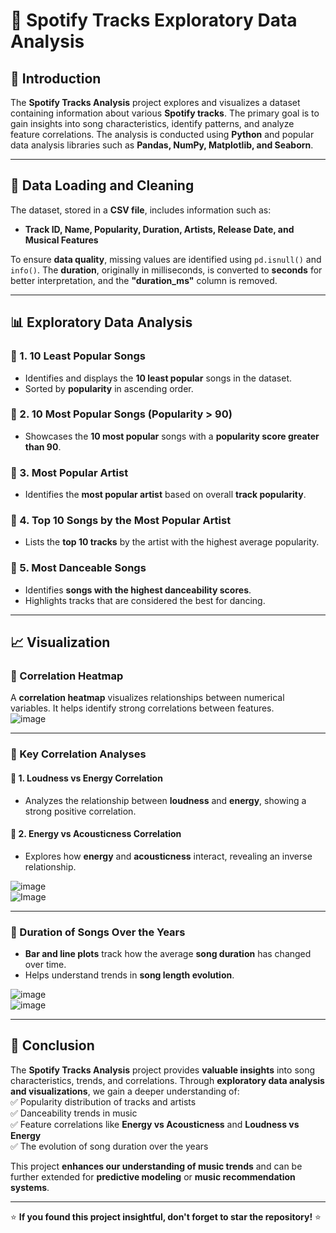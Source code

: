 
# 🎵 Spotify Tracks Exploratory Data Analysis  

## 📌 Introduction  
The **Spotify Tracks Analysis** project explores and visualizes a dataset containing information about various **Spotify tracks**. The primary goal is to gain insights into song characteristics, identify patterns, and analyze feature correlations. The analysis is conducted using **Python** and popular data analysis libraries such as **Pandas, NumPy, Matplotlib, and Seaborn**.  

---

## 📂 Data Loading and Cleaning  
The dataset, stored in a **CSV file**, includes information such as:  
- **Track ID, Name, Popularity, Duration, Artists, Release Date, and Musical Features**  

To ensure **data quality**, missing values are identified using `pd.isnull()` and `info()`. The **duration**, originally in milliseconds, is converted to **seconds** for better interpretation, and the **"duration_ms"** column is removed.  

---

## 📊 Exploratory Data Analysis  

### 🔹 1. 10 Least Popular Songs  
- Identifies and displays the **10 least popular** songs in the dataset.  
- Sorted by **popularity** in ascending order.  

### 🔹 2. 10 Most Popular Songs (Popularity > 90)  
- Showcases the **10 most popular** songs with a **popularity score greater than 90**.  

### 🔹 3. Most Popular Artist  
- Identifies the **most popular artist** based on overall **track popularity**.  

### 🔹 4. Top 10 Songs by the Most Popular Artist  
- Lists the **top 10 tracks** by the artist with the highest average popularity.  

### 🔹 5. Most Danceable Songs  
- Identifies **songs with the highest danceability scores**.  
- Highlights tracks that are considered the best for dancing.  

---

## 📈 Visualization  

### 🔹 Correlation Heatmap  
A **correlation heatmap** visualizes relationships between numerical variables. It helps identify strong correlations between features.  
![image](https://github.com/no37no37/spotify_tracks_eda/assets/132648428/7fcca6ad-ce75-45f9-b4e5-88c93a3d49d6)  

---

### 🔹 Key Correlation Analyses  

#### 📌 1. **Loudness vs Energy Correlation**  
- Analyzes the relationship between **loudness** and **energy**, showing a strong positive correlation.  

#### 📌 2. **Energy vs Acousticness Correlation**  
- Explores how **energy** and **acousticness** interact, revealing an inverse relationship.  

![image](https://github.com/no37no37/spotify_tracks_eda/assets/132648428/d6891b87-166a-4dce-a2bc-6497e74ca0b2)  
![Image](https://github.com/user-attachments/assets/e06c6b5c-1a49-4697-acf8-cfdd72b60068) 

---

### 🔹 Duration of Songs Over the Years  
- **Bar and line plots** track how the average **song duration** has changed over time.  
- Helps understand trends in **song length evolution**.  

![image](https://github.com/no37no37/spotify_tracks_eda/assets/132648428/f52731f2-fe76-48d5-bbe5-2df0f44f0dfe)  
![image](https://github.com/no37no37/spotify_tracks_eda/assets/132648428/c1afae7e-0944-4a28-ba0c-d9ce496bcc81)  

---

## 🎯 Conclusion  
The **Spotify Tracks Analysis** project provides **valuable insights** into song characteristics, trends, and correlations. Through **exploratory data analysis and visualizations**, we gain a deeper understanding of:  
✅ Popularity distribution of tracks and artists  
✅ Danceability trends in music  
✅ Feature correlations like **Energy vs Acousticness** and **Loudness vs Energy**  
✅ The evolution of song duration over the years  

This project **enhances our understanding of music trends** and can be further extended for **predictive modeling** or **music recommendation systems**.  

---

⭐ **If you found this project insightful, don't forget to star the repository!** ⭐  
